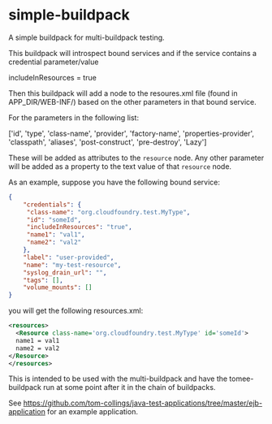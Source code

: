 # simple-buildpack
A simple buildpack for multi-buildpack testing.

This buildpack will introspect bound services and if the service contains a credential parameter/value

includeInResources = true

Then this buildpack will add a node to the resoures.xml file (found in APP_DIR/WEB-INF/) based on the other parameters in that bound service.

For the parameters in the following list:

['id', 'type', 'class-name', 'provider', 'factory-name', 'properties-provider', 'classpath', 'aliases', 'post-construct', 'pre-destroy', 'Lazy']

These will be added as attributes to the `resource` node.  Any other parameter will be added as a property to the text value of that `resource` node.

As an example, suppose you have the following bound service:

```json
{
    "credentials": {
     "class-name": "org.cloudfoundry.test.MyType",
     "id": "someId",
     "includeInResources": "true",
     "name1": "val1",
     "name2": "val2"
    },
    "label": "user-provided",
    "name": "my-test-resource",
    "syslog_drain_url": "",
    "tags": [],
    "volume_mounts": []
}
```

you will get the following resources.xml:

```xml
<resources>
  <Resource class-name='org.cloudfoundry.test.MyType' id='someId'>
  name1 = val1
  name2 = val2
</Resource>
</resources>
```

This is intended to be used with the multi-buildpack and have the tomee-buildpack run at some point after it in the chain of buildpacks.  

See https://github.com/tom-collings/java-test-applications/tree/master/ejb-application for an example application.

